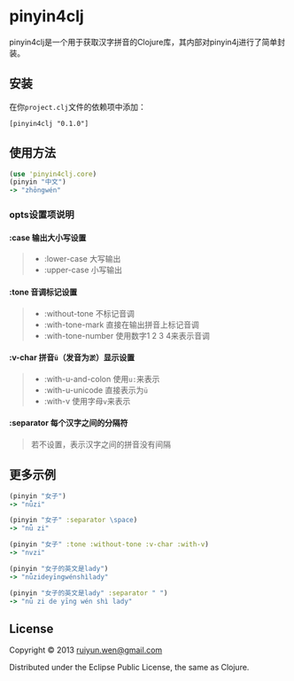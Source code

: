 # pinyin4clj

pinyin4clj是一个用于获取汉字拼音的Clojure库，其内部对pinyin4j进行了简单封装。

## 安装
在你`project.clj`文件的依赖项中添加：

    [pinyin4clj "0.1.0"]

## 使用方法
```clojure
(use 'pinyin4clj.core)
(pinyin "中文")
-> "zhōngwén"
```

### opts设置项说明

#### :case 输出大小写设置
>
> * :lower-case        大写输出
> * :upper-case        小写输出

#### :tone 音调标记设置
>
> * :without-tone      不标记音调
> * :with-tone-mark    直接在输出拼音上标记音调
> * :with-tone-number  使用数字1 2 3 4来表示音调

#### :v-char 拼音`ü`（发音为`淤`）显示设置
>
> * :with-u-and-colon  使用`u:`来表示
> * :with-u-unicode    直接表示为`ü`
> * :with-v            使用字母`v`来表示

#### :separator 每个汉字之间的分隔符
> 若不设置，表示汉字之间的拼音没有间隔

## 更多示例
```clojure
(pinyin "女子")
-> "nǚzi"

(pinyin "女子" :separator \space)
-> "nǚ zi"

(pinyin "女子" :tone :without-tone :v-char :with-v)
-> "nvzi"

(pinyin "女子的英文是lady")
-> "nǚzideyīngwénshìlady"

(pinyin "女子的英文是lady" :separator " ")
-> "nǚ zi de yīng wén shì lady"
```

## License

Copyright © 2013 ruiyun.wen@gmail.com

Distributed under the Eclipse Public License, the same as Clojure.
